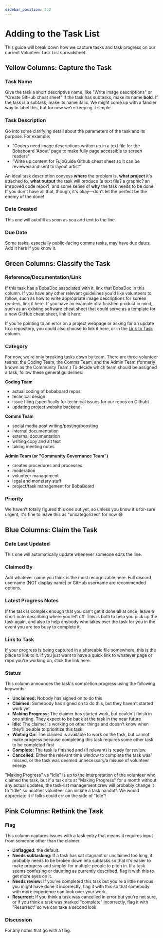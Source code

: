 ```yaml
---
sidebar_position: 3.2
---
```


# Adding to the Task List

This guide will break down how we capture tasks and task progress on our current Volunteer Task List spreadsheet.

## Yellow Columns: Capture the Task

### Task Name
Give the task a short descriptive name, like "Write image descriptions" or "Create GitHub cheat sheet" 
If the task has subtasks, make its name **bold**. If the task _is_ a subtask, make its name italic. We might come up with a fancier way to label this, but for now we're keeping it simple.

### Task Description
Go into some clarifying detail about the parameters of the task and its purpose. For example:
- "Coders need image descriptions written up in a text file for the Bobaboard 'About' page to make fully page accessible to screen readers" 
- "Write up content for FujoGuide Github cheat sheet so it can be reviewed and sent to layout artist"

An ideal task description conveys **where** the problem is, **what project** it's attached to, **what output** the task will produce (a text file? a graphic? an imrpoved code repo?), and some sense of **why** the task needs to be done. If you don't have all that, though, it's okay—don't let the perfect be the enemy of the done!

### Date Created
This one will autofill as soon as you add text to the line.

### Due Date
Some tasks, especially public-facing comms tasks, may have due dates. Add it here if you know it.

## Green Columns: Classify the Task

### Reference/Documentation/Link
If this task has a BobaDoc associated with it, link that BobaDoc in this column. If you have any other relevant guidelines you'd like volunteers to follow, such as how to write appropriate image descriptions for screen readers, link it here. If you have an example of a finished product in mind, such as an existing software cheat sheet that could serve as a template for a new GitHub cheat sheet, link it here. 

If you're pointing to an error on a project webpage or asking for an update to a repository, you could also choose to link it here, or in the [Link to Task](#link-to-task) column.

### Category
For now, we're only breaking tasks down by team. There are three volunteer teams: the Coding Team, the Comms Team, and the Admin Team (formerly known as the Community Team.)
To decide which team should be assigned a task, follow these general guidelines:

**Coding Team**
- actual coding of bobaboard repos
- technical design
- issue filing (specifically for technical issues for our repos on Github)
- updating project website backend

**Comms Team**
- social media post writing/posting/boosting
- internal documentation
- external documentation
- writing copy and alt text
- taking meeting notes

**Admin Team (or "Community Governance Team")**
- creates procedures and processes
- moderation
- volunteer management
- legal and monetary stuff
- project/task management for BobaBoard

### Priority
We haven't totally figured this one out yet, so unless you know it's for-sure urgent, it's fine to leave this as "uncategorized" for now 😅

## Blue Columns: Claim the Task

### Date Last Updated
This one will automatically update whenever someone edits the line.

### Claimed By
Add whatever name you think is the most recognizable here. Full discord username (NOT display name) or GitHub username are recommended options.

### Latest Progress Notes
If the task is complex enough that you can't get it done all at once, leave a short note describing where you left off. This is both to help you pick up the task again, and also to help anybody who takes over the task for you in the event you are too busy to complete it.

### Link to Task
If your progress is being captured in a shareable file somewhere, this is the place to link to it. If you just want to have a quick link to whatever page or repo you're working on, stick the link here.

### Status
This column announces the task's completion progress using the following keywords:
- **Unclaimed:** Nobody has signed on to do this
- **Claimed:** Somebody has signed on to do this, but they haven't started work yet
- **Making Progress:** The claimer has started work, but couldn't finish in one sitting. They expect to be back at the task in the near future
- **Idle:** The claimer is working on other things and doesn't know when they'll be able to prioritize this task
- **Waiting On:** The claimed is available to work on the task, but cannot make progress because completing this task requires some other task to be completed first
- **Complete:** The task is finished and (if relevant) is ready for review.
- **Cancelled:** Either the relevant time window to complete the task was missed, or the task was deemed unnecessary/a misuse of volunteer energy

"Making Progress" vs "Idle" is up to the interpretation of the volunteer who claimed the task, but if a task sits at "Making Progress" for a month without any actual updates, the task-list management crew will probably change it to "Idle" so another volunteer can initiate a task handoff. We would appreciate it if folks could err on the side of "Idle"!

## Pink Columns: Rethink the Task

### Flag
This column captures issues with a task entry that means it requires input from someone other than the claimer.

- **Unflagged:** the default.
- **Needs subtasking:** If a task has sat stagnant or unclaimed too long, it probably needs to be broken down into subtasks so that it's easier to make progress and simpler for multiple people to pitch in. If a task seems confusing or daunting as currently described, flag it with this to get more eyes on it.
- **Needs review:** If you've completed this task but you're a little nervous you might have done it incorrectly, flag it with this so that somebody with more experience can look over your work.
- **Resurrect:** If you think a task was cancelled in error but you're not sure, or if you think a task was marked "complete" incorrectly, flag it with "Resurrect" so we can take a second look.

### Discussion
For any notes that go with a flag.
